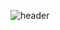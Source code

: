 ![header](https://capsule-render.vercel.app/api?type=Rounded&color=auto&height=300&section=header&text=Just%20Do&20It20&fontSize=90&desc=YOON%JAE%HAK)

<!--
**yjh0602/yjh0602** is a ✨ _special_ ✨ repository because its `README.md` (this file) appears on your GitHub profile.




<a href="https://velog.io/@yjh0602" target="_blank"><img src="https://img.shields.io/badge/뱃지레이블-배경색?style=plastic&logo=로고&logoColor=20C997"/></a>
